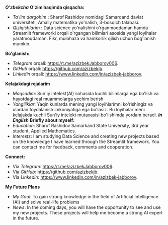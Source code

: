 ***O'zbekcha***
**O'zim haqimda qisqacha:**
- _Ta'lim dargohim_ : Sharof Rashidov nomidagi Samarqand davlat universiteti, 
Amaliy matematika yo'nalish, 3-bosqich talabasi.
- _Qiziqishlarim_ : Data science yo'nalishini o'rganmoqdaman hamda Streamlit frameworki orqali o'rgangan bilimlari asosida yangi loyihalar yaratmoqdaman. Fikr, mulohaza va hamkorlik qilish uchun bog'lanish mumkin.


**Bo'glanish:**
- _Telegram_ orqali: https://t.me/azizbekJabborov006. 
- _GitHub_ orqali: https://github.com/azizbekjb. 
- _Linkedin_ orqali: https://www.linkedin.com/in/azizbek-jabborov.

  
**Kelajakdagi rejalarim**
- _Maqsadim_: Sun'iy intelekt(AI) sohasida kuchli bilimlarga ega bo'lish va hayotdagi real muammolarga yechim berish
- _Yangiliklar_: Yaqin kunlarda mening yangi loyihlarimni ko'rishingiz va ulardan foydalanish imkoniyatiga ega bo'lasiz. Bu loyihalar meni kelajakda kuchli Sun'iy intelekt mutaxasisi bo'lishimda yordam beradi. 
***In English***
**Briefly about myself:**
- _Education_: Sharof Rashidov Samarkand State University,
3rd year student, Applied Mathematics.
- _Interests_: I am studying Data Science and creating new projects based on the knowledge I have learned through the Streamlit framework. You can contact me for feedback, comments and cooperation.

**Connect:**
- Via _Telegram_: https://t.me/azizbekJabborov006.
- Via _GitHub_: https://github.com/azizbekjb.
- Via _Linkedin_: https://www.linkedin.com/in/azizbek-jabborov.

**My Future Plans**
- _My Goal_: To gain strong knowledge in the field of Artificial Intelligence (AI) and solve real-life problems
- _News_: In the coming days, you will have the opportunity to see and use my new projects. These projects will help me become a strong AI expert in the future.
